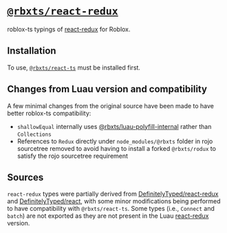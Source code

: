 # [`@rbxts/react-redux`](https://www.npmjs.com/package/@rbxts/react-redux)

roblox-ts typings of [react-redux](https://github.com/chriscerie/react-redux) for Roblox.

## Installation

To use, [`@rbxts/react-ts`](https://www.npmjs.com/package/@rbxts/react-ts) must be installed first.

## Changes from Luau version and compatibility

A few minimal changes from the original source have been made to have better roblox-ts compatibility:

- `shallowEqual` internally uses [@rbxts/luau-polyfill-internal](https://www.npmjs.com/package/@rbxts/luau-polyfill-internal) rather than `Collections`
- References to `Redux` directly under `node_modules/@rbxts` folder in rojo sourcetree removed to avoid having to install a forked `@rbxts/rodux` to satisfy the rojo sourcetree requirement

## Sources

`react-redux` types were partially derived from [DefinitelyTyped/react-redux](https://github.com/DefinitelyTyped/DefinitelyTyped/tree/master/types/react-redux) and [DefinitelyTyped/react](https://github.com/DefinitelyTyped/DefinitelyTyped/tree/master/types/react/v17), with some minor modifications being performed to have compatibility with `@rbxts/react-ts`. Some types (i.e., `Connect` and `batch`) are not exported as they are not present in the Luau [react-redux](https://github.com/chriscerie/react-redux) version.
